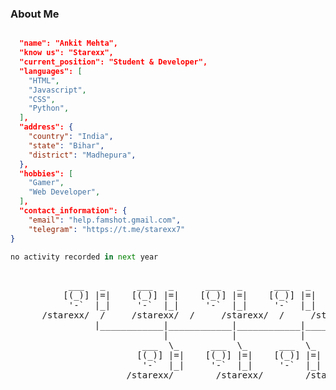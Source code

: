 ### About Me

```json

  "name": "Ankit Mehta",
  "know us": "Starexx",
  "current_position": "Student & Developer",
  "languages": [
    "HTML",
    "Javascript",
    "CSS",
    "Python",
  ],
  "address": {
    "country": "India",
    "state": "Bihar",
    "district": "Madhepura",
  },
  "hobbies": [
    "Gamer",
    "Web Developer",
  ],
  "contact_information": {
    "email": "help.famshot.gmail.com",
    "telegram": "https://t.me/starexx7"
}
```
```py
no activity recorded in next year
```





<pre>

           ___   _      ___   _      ___   _      ___   _      ___   _
          [(_)] |=|    [(_)] |=|    [(_)] |=|    [(_)] |=|    [(_)] |=|
           '-`  |_|     '-`  |_|     '-`  |_|     '-`  |_|     '-`  |_|
      /starexx/  /     /starexx/  /     /starexx/  /     /starexx/  /starexx/ /
                |____________|____________|____________|____________|
                             |            |            |
                         ___  \_      ___  \_      ___  \_
                        [(_)] |=|    [(_)] |=|    [(_)] |=|
                         '-`  |_|     '-`  |_|     '-`  |_|
                      /starexx/        /starexx/        /starexx/
 <pre>

